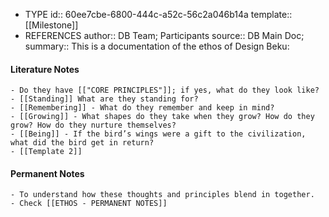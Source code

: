 - TYPE
  id:: 60ee7cbe-6800-444c-a52c-56c2a046b14a
  template:: [[Milestone]]
- REFERENCES
  author:: DB Team; Participants
  source:: DB Main Doc; 
  summary:: This is a documentation of the ethos of Design Beku:
#### Literature Notes
	- Do they have [["CORE PRINCIPLES"]]; if yes, what do they look like?
	- [[Standing]] What are they standing for?
	- [[Remembering]] - What do they remember and keep in mind?
	- [[Growing]] - What shapes do they take when they grow? How do they grow? How do they nurture themselves?
	- [[Being]] - If the bird’s wings were a gift to the civilization, what did the bird get in return?
	- [[Template 2]]
#### Permanent Notes
	- To understand how these thoughts and principles blend in together.
	- Check [[ETHOS - PERMANENT NOTES]]